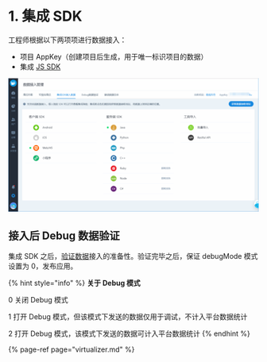 # 1.  集成 SDK

工程师根据以下两项项进行数据接入：

* 项目 AppKey（创建项目后生成，用于唯一标识项目的数据）
* 集成 [JS SDK ](../../integration/sdk/js/js.md)

![](../../.gitbook/assets/image%20%2828%29.png)

## **接入后 Debug 数据验证**

集成 SDK 之后，[验证数据](../../integration/data-verification/)接入的准备性。验证完毕之后，保证 debugMode 模式设置为 0，发布应用。

{% hint style="info" %}
**关于 Debug 模式**

0 关闭 Debug 模式

1 打开 Debug 模式，但该模式下发送的数据仅用于调试，不计入平台数据统计 

2 打开 Debug 模式，该模式下发送的数据可计入平台数据统计
{% endhint %}

{% page-ref page="virtualizer.md" %}

